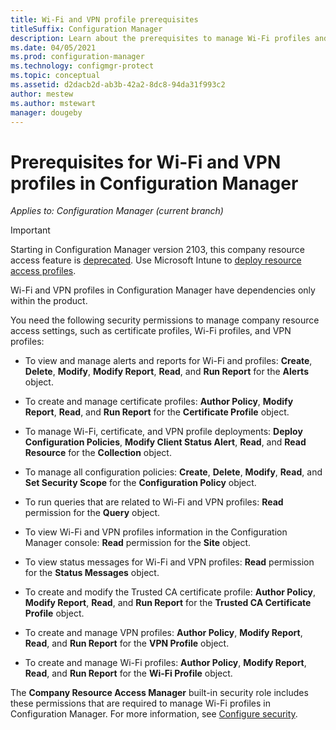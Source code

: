 ```yaml
---
title: Wi-Fi and VPN profile prerequisites
titleSuffix: Configuration Manager
description: Learn about the prerequisites to manage Wi-Fi profiles and VPN profiles in Configuration Manager
ms.date: 04/05/2021
ms.prod: configuration-manager
ms.technology: configmgr-protect
ms.topic: conceptual
ms.assetid: d2dacb2d-ab3b-42a2-8dc8-94da31f993c2
author: mestew
ms.author: mstewart
manager: dougeby
---
```


# Prerequisites for Wi-Fi and VPN profiles in Configuration Manager

*Applies to: Configuration Manager (current branch)*

> [!IMPORTANT]
> Starting in Configuration Manager version 2103, this company resource access feature is [deprecated](../../core/plan-design/changes/deprecated/removed-and-deprecated-cmfeatures.md).<!-- 9315387 --> Use Microsoft Intune to [deploy resource access profiles](../../../intune/configuration/device-profiles.md).

Wi-Fi and VPN profiles in Configuration Manager have dependencies only within the product.

You need the following security permissions to manage company resource access settings, such as certificate profiles, Wi-Fi profiles, and VPN profiles:  

- To view and manage alerts and reports for Wi-Fi and profiles: **Create**, **Delete**, **Modify**, **Modify Report**, **Read**, and **Run Report** for the **Alerts** object.  

- To create and manage certificate profiles: **Author Policy**, **Modify Report**, **Read**, and **Run Report** for the **Certificate Profile** object.  

- To manage Wi-Fi, certificate, and VPN profile deployments: **Deploy Configuration Policies**, **Modify Client Status Alert**, **Read**, and **Read Resource** for the **Collection** object.  

- To manage all configuration policies: **Create**, **Delete**, **Modify**, **Read**, and **Set Security Scope** for the **Configuration Policy** object.  

- To run queries that are related to Wi-Fi and VPN profiles: **Read** permission for the **Query** object.  

- To view Wi-Fi and VPN profiles information in the Configuration Manager console: **Read** permission for the **Site** object.  

- To view status messages for Wi-Fi and VPN profiles: **Read** permission for the **Status Messages** object.  

- To create and modify the Trusted CA certificate profile: **Author Policy**, **Modify Report**, **Read**, and **Run Report** for the **Trusted CA Certificate Profile** object.  

- To create and manage VPN profiles: **Author Policy**, **Modify Report**, **Read**, and **Run Report** for the **VPN Profile** object.  

- To create and manage Wi-Fi profiles: **Author Policy**, **Modify Report**, **Read**, and **Run Report** for the **Wi-Fi Profile** object.  

The **Company Resource Access Manager** built-in security role includes these permissions that are required to manage Wi-Fi profiles in Configuration Manager. For more information, see [Configure security](../../core/plan-design/security/configure-security.md).
